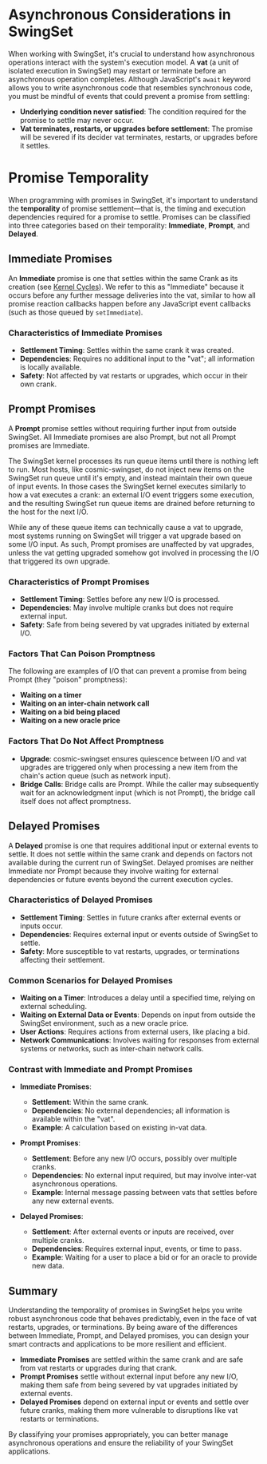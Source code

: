 # Asynchronous Considerations in SwingSet

When working with SwingSet, it's crucial to understand how asynchronous operations interact with the system's execution model. A **vat** (a unit of isolated execution in SwingSet) may restart or terminate before an asynchronous operation completes. Although JavaScript's `await` keyword allows you to write asynchronous code that resembles synchronous code, you must be mindful of events that could prevent a promise from settling:

- **Underlying condition never satisfied**: The condition required for the promise to settle may never occur.
- **Vat terminates, restarts, or upgrades before settlement**: The promise will be severed if its decider vat terminates, restarts, or upgrades before it settles.

# Promise Temporality

When programming with promises in SwingSet, it's important to understand the **temporality** of promise settlement—that is, the timing and execution dependencies required for a promise to settle. Promises can be classified into three categories based on their temporality: **Immediate**, **Prompt**, and **Delayed**.

## Immediate Promises

An **Immediate** promise is one that settles within the same Crank as its creation (see [Kernel Cycles](./state.md)). We refer to this as "Immediate" because it occurs before any further message deliveries into the vat, similar to how all promise reaction callbacks happen before any JavaScript event callbacks (such as those queued by `setImmediate`).

### Characteristics of Immediate Promises

- **Settlement Timing**: Settles within the same crank it was created.
- **Dependencies**: Requires no additional input to the "vat"; all information is locally available.
- **Safety**: Not affected by vat restarts or upgrades, which occur in their own crank.

## Prompt Promises

A **Prompt** promise settles without requiring further input from outside SwingSet. All Immediate promises are also Prompt, but not all Prompt promises are Immediate.

The SwingSet kernel processes its run queue items until there is nothing left to run. Most hosts, like cosmic-swingset, do not inject new items on the SwingSet run queue until it's empty, and instead maintain their own queue of input events. In those cases the SwingSet kernel executes similarly to how a vat executes a crank: an external I/O event triggers some execution, and the resulting SwingSet run queue items are drained before returning to the host for the next I/O.

While any of these queue items can technically cause a vat to upgrade, most systems running on SwingSet will trigger a vat upgrade based on some I/O input. As such, Prompt promises are unaffected by vat upgrades, unless the vat getting upgraded somehow got involved in processing the I/O that triggered its own upgrade.

### Characteristics of Prompt Promises

- **Settlement Timing**: Settles before any new I/O is processed.
- **Dependencies**: May involve multiple cranks but does not require external input.
- **Safety**: Safe from being severed by vat upgrades initiated by external I/O.

### Factors That Can Poison Promptness

The following are examples of I/O that can prevent a promise from being Prompt (they "poison" promptness):

- **Waiting on a timer**
- **Waiting on an inter-chain network call**
- **Waiting on a bid being placed**
- **Waiting on a new oracle price**

### Factors That Do Not Affect Promptness

- **Upgrade**: cosmic-swingset ensures quiescence between I/O and vat upgrades are triggered only when processing a new item from the chain's action queue (such as network input).
- **Bridge Calls**: Bridge calls are Prompt. While the caller may subsequently wait for an acknowledgment input (which is not Prompt), the bridge call itself does not affect promptness.

## Delayed Promises

A **Delayed** promise is one that requires additional input or external events to settle. It does not settle within the same crank and depends on factors not available during the current run of SwingSet. Delayed promises are neither Immediate nor Prompt because they involve waiting for external dependencies or future events beyond the current execution cycles.

### Characteristics of Delayed Promises

- **Settlement Timing**: Settles in future cranks after external events or inputs occur.
- **Dependencies**: Requires external input or events outside of SwingSet to settle.
- **Safety**: More susceptible to vat restarts, upgrades, or terminations affecting their settlement.

### Common Scenarios for Delayed Promises

- **Waiting on a Timer**: Introduces a delay until a specified time, relying on external scheduling.
- **Waiting on External Data or Events**: Depends on input from outside the SwingSet environment, such as a new oracle price.
- **User Actions**: Requires actions from external users, like placing a bid.
- **Network Communications**: Involves waiting for responses from external systems or networks, such as inter-chain network calls.

### Contrast with Immediate and Prompt Promises

- **Immediate Promises**:
  - **Settlement**: Within the same crank.
  - **Dependencies**: No external dependencies; all information is available within the "vat".
  - **Example**: A calculation based on existing in-vat data.

- **Prompt Promises**:
  - **Settlement**: Before any new I/O occurs, possibly over multiple cranks.
  - **Dependencies**: No external input required, but may involve inter-vat asynchronous operations.
  - **Example**: Internal message passing between vats that settles before any new external events.

- **Delayed Promises**:
  - **Settlement**: After external events or inputs are received, over multiple cranks.
  - **Dependencies**: Requires external input, events, or time to pass.
  - **Example**: Waiting for a user to place a bid or for an oracle to provide new data.

## Summary

Understanding the temporality of promises in SwingSet helps you write robust asynchronous code that behaves predictably, even in the face of vat restarts, upgrades, or terminations. By being aware of the differences between Immediate, Prompt, and Delayed promises, you can design your smart contracts and applications to be more resilient and efficient.

- **Immediate Promises** are settled within the same crank and are safe from vat restarts or upgrades during that crank.
- **Prompt Promises** settle without external input before any new I/O, making them safe from being severed by vat upgrades initiated by external events.
- **Delayed Promises** depend on external input or events and settle over future cranks, making them more vulnerable to disruptions like vat restarts or terminations.

By classifying your promises appropriately, you can better manage asynchronous operations and ensure the reliability of your SwingSet applications.

